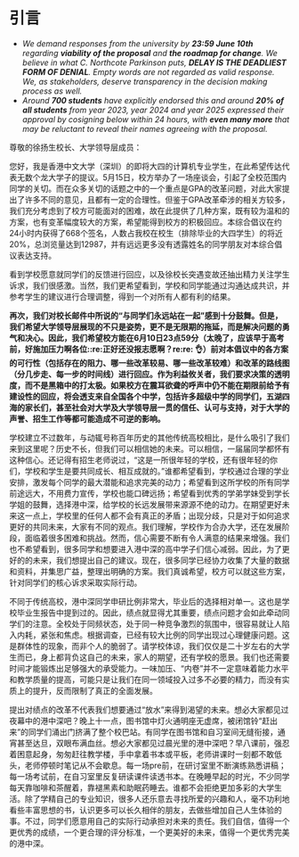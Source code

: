 # 引言

* _We demand responses from the university by **23:59 June 10th** regarding **viability of the proposal** and **the roadmap for change**. We believe in what C. Northcote Parkinson puts, **DELAY IS THE DEADLIEST FORM OF DENIAL**. Empty words are not regarded as valid response. We, as stakeholders, deserve transparency in the decision making process as well._
* _Around **700 students** have explicitly endorsed this and around **20% of all students** from year 2023, year 2024 and year 2025 expressed their approval by cosigning below within 24 hours, with **even many more** that may be reluctant to reveal their names agreeing with the proposal._

尊敬的徐扬生校长、大学领导层成员：

您好，我是香港中文大学（深圳）的即将大四的计算机专业学生，在此希望传达代表无数个龙大学子的提议。5月15日，校方举办了一场座谈会，引起了全校范围内同学的关切。而在众多关切的话题之中的一个重点是GPA的改革问题，对此大家提出了许多不同的意见，且都有一定的合理性。但鉴于GPA改革牵涉的相关方较多，我们充分考虑到了校方可能面对的困难，故在此提供了几种方案，既有较为温和的方案，也有变革幅度较大的方案，希望能得到校方的积极回应。本综合倡议在约24小时内获得了668个签名，人数占我校在校生（排除毕业的大四学生）的将近20%，总浏览量达到12987，并有远远更多没有透露姓名的同学朋友对本综合倡议表达支持。

看到学校愿意就同学们的反馈进行回应，以及徐校长突遇变故还抽出精力关注学生诉求，我们很感激。当然，我们更希望看到，学校和同学能通过沟通达成共识，并参考学生的建议进行合理调整，得到一个对所有人都有利的结果。

**再次，我们对校长邮件中所说的“与同学们永远站在一起”感到十分鼓舞。但是，我们希望大学领导层展现的不只是姿势，更不是无限期的拖延，而是解决问题的勇气和决心。因此，我们希望校方能在6月10日23点59分（太晚了，应该早于高考前，好施加压力啊各位::re:正好还没报志愿啊？re:re: 👌）前对本倡议中的各方案的可行性（包括存在的阻力、哪一些改革较易、哪一些改革较难）和改革的路线图（分几步走、每一步的时间线）进行回应。作为利益攸关者，我们要求决策的透明度，而不是黑箱中的打太极。如果校方在震耳欲聋的呼声中仍不能在期限前给予有建设性的回应，将会透支来自全国各个中学，包括许多超级中学的同学们，五湖四海的家长们，甚至社会对大学及大学领导层一贯的信任、认可与支持，对于大学的声誉、招生工作等都可能造成不可逆的影响。**

学校建立不过数年，与动辄号称百年历史的其他传统高校相比，是什么吸引了我们来到这里呢？历史不长，但我们可以相信她的未来。可以相信，一届届同学都怀有这种信心。还记得有招生老师说过，“这是一所很年轻的学校，还有很年轻的你们，学校和学生是要共同成长、相互成就的。”谁都希望看到，学校通过合理的学业安排，激发每个同学的最大潜能和追求完美的动力；希望看到这所学校的所有同学前途远大，不用费力宣传，学校也能口碑远扬；希望看到优秀的学弟学妹受到学长学姐的鼓舞，选择港中深，给学校的长远发展带来源源不绝的动力。在期望更好未来这一点上，学校里的任何人都不会有真正的矛盾；出现分歧，只是对于如何追求更好的共同未来，大家有不同的观点。我们理解，学校作为合办大学，还在发展阶段，面临着很多困难和挑战。然而，信心需要不断有令人满意的结果来增强。我们也不希望看到，很多同学和想要进入港中深的高中学子们信心减弱。因此，为了更好的的未来，我们想提出自己的建议。现在，很多同学已经协力收集了大量的数据和资料，并集思广益，整理出明确的方案。我们真诚希望，校方可以就这些方案，针对同学们的核心诉求采取实际行动。

不同于传统高校，港中深同学申研比例非常大，毕业后的选择相对单一。这也是学校毕业生报告中提到过的。因此，绩点就显得尤其重要，绩点问题才会如此牵动同学们的注意。全校处于同频状态，处于同一种竞争激烈的氛围中，很容易就让人陷入内耗，紧张和焦虑。根据调查，已经有较大比例的同学出现过心理健康问题。这是群体性的现象，而非个人的脆弱了。请学校体谅，我们仅仅是二十岁左右的大学生而已，身上都背负这自己的未来，家人的期望，还有学校的愿景。我们也还需要时间才能锻炼出足够强大的承受能力。一味加压、“内卷”并不一定意味着能力水平和教学质量的提高，可能只是让我们在同一领域投入过多不必要的精力，而没有实质上的提升，反而限制了真正的全面发展。

提出对绩点的改革不代表我们想要通过“放水”来得到渴望的未来。想必大家都见过夜幕中的港中深吧？晚上十一点，图书馆中灯火通明座无虚席，被闭馆铃“赶出来”的同学们涌出门挤满了整个校巴站。有同学在图书馆和自习室间无缝衔接，通宵甚至达旦，双眼布满血丝。想必大家都见过晨光里的港中深吧？早八课前，强忍着困意起身，匆匆赶往教学楼，手中拿着书本或平板，老师讲课时一刻都不敢低头，老师停顿时笔记从不会歇息。每一场pre前，在研讨室里不断演练熟悉讲稿；每一场考试前，在自习室里反复研读课件读透书本。在晚睡早起的时光，不少同学每天靠咖啡和茶醒着，靠褪黑素和助眠药睡去。谁都不会拒绝更加多彩的大学生活。除了学精自己的专业知识，很多人还乐意去寻找所爱的兴趣和人，毫不功利地看些丰富思想的书，认识更多可以长久相伴的朋友，去做些增加自己人生体验的事。不过，同学们愿意用自己的实际行动承担对未来的责任。我们自信，值得一个更优秀的成绩，一个更合理的评分标准，一个更美好的未来，值得一个更优秀完美的港中深。
